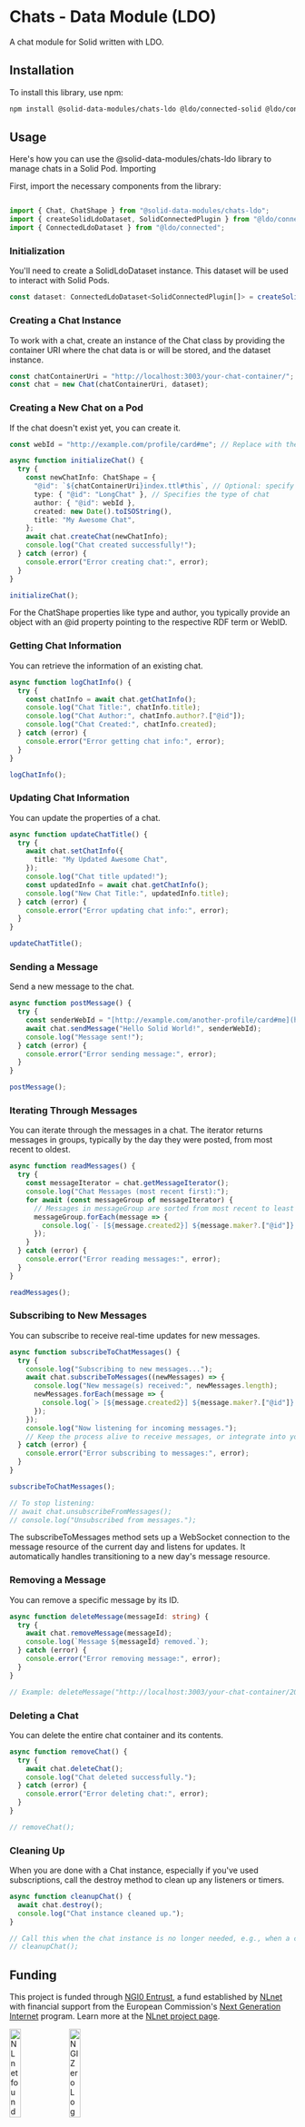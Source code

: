 # Chats - Data Module (LDO)

A chat module for Solid written with LDO.

## Installation

To install this library, use npm:

```bash
npm install @solid-data-modules/chats-ldo @ldo/connected-solid @ldo/connected @ldo/ldo
```

## Usage

Here's how you can use the @solid-data-modules/chats-ldo library to manage chats in a Solid Pod.
Importing

First, import the necessary components from the library:
```TypeScript

import { Chat, ChatShape } from "@solid-data-modules/chats-ldo";
import { createSolidLdoDataset, SolidConnectedPlugin } from "@ldo/connected-solid";
import { ConnectedLdoDataset } from "@ldo/connected";
```

### Initialization

You'll need to create a SolidLdoDataset instance. This dataset will be used to interact with Solid Pods.

```TypeScript
const dataset: ConnectedLdoDataset<SolidConnectedPlugin[]> = createSolidLdoDataset();
```

### Creating a Chat Instance

To work with a chat, create an instance of the Chat class by providing the container URI where the chat data is or will be stored, and the dataset instance.

```TypeScript
const chatContainerUri = "http://localhost:3003/your-chat-container/"; // Replace with your chat container URI
const chat = new Chat(chatContainerUri, dataset);
```

### Creating a New Chat on a Pod

If the chat doesn't exist yet, you can create it.

```TypeScript
const webId = "http://example.com/profile/card#me"; // Replace with the author's WebID

async function initializeChat() {
  try {
    const newChatInfo: ChatShape = {
      "@id": `${chatContainerUri}index.ttl#this`, // Optional: specify the ID of the chat resource
      type: { "@id": "LongChat" }, // Specifies the type of chat
      author: { "@id": webId },
      created: new Date().toISOString(),
      title: "My Awesome Chat",
    };
    await chat.createChat(newChatInfo);
    console.log("Chat created successfully!");
  } catch (error) {
    console.error("Error creating chat:", error);
  }
}

initializeChat();
```

For the ChatShape properties like type and author, you typically provide an object with an @id property pointing to the respective RDF term or WebID.

### Getting Chat Information

You can retrieve the information of an existing chat.

```TypeScript
async function logChatInfo() {
  try {
    const chatInfo = await chat.getChatInfo();
    console.log("Chat Title:", chatInfo.title);
    console.log("Chat Author:", chatInfo.author?.["@id"]);
    console.log("Chat Created:", chatInfo.created);
  } catch (error) {
    console.error("Error getting chat info:", error);
  }
}

logChatInfo();
```

### Updating Chat Information

You can update the properties of a chat.

```TypeScript
async function updateChatTitle() {
  try {
    await chat.setChatInfo({
      title: "My Updated Awesome Chat",
    });
    console.log("Chat title updated!");
    const updatedInfo = await chat.getChatInfo();
    console.log("New Chat Title:", updatedInfo.title);
  } catch (error) {
    console.error("Error updating chat info:", error);
  }
}

updateChatTitle();
```

### Sending a Message

Send a new message to the chat.

```TypeScript
async function postMessage() {
  try {
    const senderWebId = "[http://example.com/another-profile/card#me](http://example.com/another-profile/card#me)"; // Replace with sender's WebID
    await chat.sendMessage("Hello Solid World!", senderWebId);
    console.log("Message sent!");
  } catch (error) {
    console.error("Error sending message:", error);
  }
}

postMessage();
```

### Iterating Through Messages

You can iterate through the messages in a chat. The iterator returns messages in groups, typically by the day they were posted, from most recent to oldest.

```TypeScript
async function readMessages() {
  try {
    const messageIterator = chat.getMessageIterator();
    console.log("Chat Messages (most recent first):");
    for await (const messageGroup of messageIterator) {
      // Messages in messageGroup are sorted from most recent to least recent for that specific day/resource
      messageGroup.forEach(message => {
        console.log(`- [${message.created2}] ${message.maker?.["@id"]}: ${message.content}`);
      });
    }
  } catch (error) {
    console.error("Error reading messages:", error);
  }
}

readMessages();
```

### Subscribing to New Messages

You can subscribe to receive real-time updates for new messages.

```TypeScript
async function subscribeToChatMessages() {
  try {
    console.log("Subscribing to new messages...");
    await chat.subscribeToMessages((newMessages) => {
      console.log("New message(s) received:", newMessages.length);
      newMessages.forEach(message => {
        console.log(`> [${message.created2}] ${message.maker?.["@id"]}: ${message.content}`);
      });
    });
    console.log("Now listening for incoming messages.");
    // Keep the process alive to receive messages, or integrate into your app's lifecycle.
  } catch (error) {
    console.error("Error subscribing to messages:", error);
  }
}

subscribeToChatMessages();

// To stop listening:
// await chat.unsubscribeFromMessages();
// console.log("Unsubscribed from messages.");
```

The subscribeToMessages method sets up a WebSocket connection to the message resource of the current day and listens for updates. It automatically handles transitioning to a new day's message resource.

### Removing a Message

You can remove a specific message by its ID.

```TypeScript
async function deleteMessage(messageId: string) {
  try {
    await chat.removeMessage(messageId);
    console.log(`Message ${messageId} removed.`);
  } catch (error) {
    console.error("Error removing message:", error);
  }
}

// Example: deleteMessage("http://localhost:3003/your-chat-container/2024/05/25/index.ttl#some-message-uuid");
```

### Deleting a Chat

You can delete the entire chat container and its contents.

```TypeScript
async function removeChat() {
  try {
    await chat.deleteChat();
    console.log("Chat deleted successfully.");
  } catch (error) {
    console.error("Error deleting chat:", error);
  }
}

// removeChat();
```

### Cleaning Up

When you are done with a Chat instance, especially if you've used subscriptions, call the destroy method to clean up any listeners or timers.

```TypeScript
async function cleanupChat() {
  await chat.destroy();
  console.log("Chat instance cleaned up.");
}

// Call this when the chat instance is no longer needed, e.g., when a component unmounts.
// cleanupChat();
```


## Funding

This project is funded through [NGI0 Entrust](https://nlnet.nl/entrust), a fund established by [NLnet](https://nlnet.nl) with financial support from the European Commission's [Next Generation Internet](https://ngi.eu) program. Learn more at the [NLnet project page](https://nlnet.nl/SolidDataModules).

[<img src="https://nlnet.nl/logo/banner.png" alt="NLnet foundation logo" width="20%" />](https://nlnet.nl)
[<img src="https://nlnet.nl/image/logos/NGI0_tag.svg" alt="NGI Zero Logo" width="20%" />](https://nlnet.nl/entrust)
